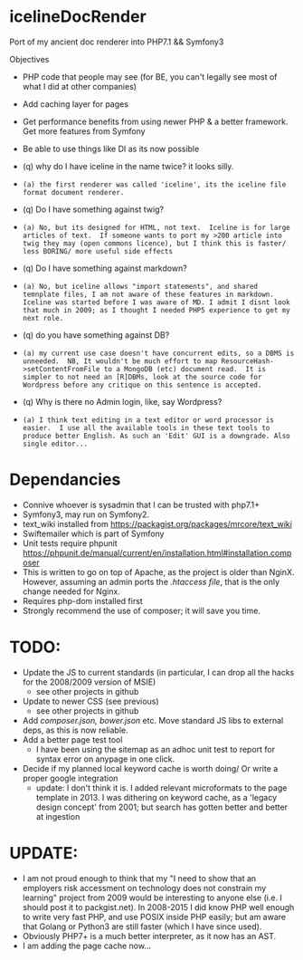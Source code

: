 # icelineDocRender
Port of my ancient doc renderer into PHP7.1 &amp;&amp; Symfony3 

Objectives
* PHP code that people may see (for BE, you can't legally see most of what I did at other companies) 
* Add caching layer for pages
* Get performance benefits from using newer PHP & a better framework.  Get more features from Symfony 
* Be able to use things like DI as its now possible 

* (q) why do I have iceline in the name twice? it looks silly.
*     (a) the first renderer was called 'iceline', its the iceline file format document renderer.
* (q) Do I have something against twig?
*     (a) No, but its designed for HTML, not text.  Iceline is for large articles of text.  If someone wants to port my >200 article into twig they may (open commons licence), but I think this is faster/ less BORING/ more useful side effects 
* (q) Do I have something against markdown? 
*     (a) No, but iceline allows "import statements", and shared temnplate files, I am not aware of these features in markdown.  Iceline was started before I was aware of MD. I admit I disnt look that much in 2009; as I thought I needed PHP5 experience to get my next role. 
* (q) do you have something against DB?
*     (a) my current use case doesn't have concurrent edits, so a DBMS is unneeded.  NB, It wouldn't be much effort to map ResourceHash->setContentFromFile to a MongoDB (etc) document read.  It is simpler to not need an [R]DBMs, look at the source code for Wordpress before any critique on this sentence is accepted.
* (q) Why is there no Admin login, like, say Wordpress?
*     (a) I think text editing in a text editor or word processor is easier.  I use all the available tools in these text tools to produce better English. As such an 'Edit' GUI is a downgrade. Also single editor...


# Dependancies
* Connive whoever is sysadmin that I can be trusted with php7.1+
* Symfony3, may run on Symfony2.
* text_wiki installed from https://packagist.org/packages/mrcore/text_wiki 
* Swiftemailer which is part of Symfony 
* Unit tests require phpunit https://phpunit.de/manual/current/en/installation.html#installation.composer
* This is written to go on top of Apache, as the project is older than NginX. However, assuming an admin ports the *.htaccess file*, that is the only change needed for Nginx.
* Requires php-dom installed first
* Strongly recommend the use of composer; it will save you time.

# TODO:
* Update the JS to current standards (in particular, I can drop all the hacks for the 2008/2009 version of MSIE)
    * see other projects in github
* Update to newer CSS (see previous)
    * see other projects in github
* Add *composer.json, bower.json* etc.  Move standard JS libs to external deps, as this is now reliable.
* Add a better page test tool
    * I have been using the sitemap as an adhoc unit test to report for syntax error on anypage in one click.
* Decide if my planned local keyword cache is worth doing/ Or write a proper google integration
    * update: I don't think it is. I added relevant microformats to the page template in 2013.  I was dithering on keyword cache, as a 'legacy design concept' from 2001; but search has gotten better and better at ingestion  
  
 # UPDATE: 
* I am not proud enough to think that my "I need to show that an employers risk accessment on technology does not constrain my learning" project from 2009 would be interesting to anyone else (i.e. I should post it to packgist.net).  In 2008-2015 I did know PHP well enough to write very fast PHP, and use POSIX inside PHP easily; but am aware that Golang or Python3 are still faster (which I have since used).
* Obviously PHP7+ is a much better interpreter, as it now has an AST.
* I am adding the page cache now...
